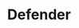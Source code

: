 ---
layout: video
series: Mike and Bootsy
episode: 4
title: Defender
permalink: /mike-and-bootsy/episode-4
video_id: wFf5xET-GEQ
release_date: 2015-12-26
platforms:
  - Microsoft Xbox 360
short_platforms:
  - Xbox 360
thumbnails:
games:
  - Defender
current_description: |
  Mike Matei and Bootsy play the arcade classic Defender by Williams Electronics! Played on Midway Arcade Origins for Xbox 360.
---